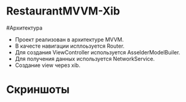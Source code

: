 # RestaurantMVVM-Xib

#Архитектура
- Проект реализован в архитектуре MVVM. 
- В качесте навигации исплоьзуется Router.
- Для создания ViewController используется AsselderModelBuiler.
- Для получения данных используется NetworkService.
- Создание view через xib.

# Скриншоты
